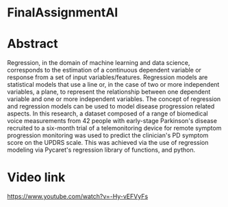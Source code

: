 # FinalAssignmentAI

# Abstract
Regression, in the domain of machine learning and data science, corresponds to the estimation of a continuous dependent variable or response from a set of input variables/features. Regression models are statistical models that use a line or, in the case of two or more independent variables, a plane, to represent the relationship between one dependent variable and one or more independent variables. The concept of regression and regression models can be used to model disease progression related aspects. In this research, a dataset composed of a range of biomedical voice measurements from 42 people with early-stage Parkinson's disease recruited to a six-month trial of a telemonitoring device for remote symptom progression monitoring was used to predict the clinician's PD symptom score on the UPDRS scale. This was achieved via the use of regression modeling via Pycaret's regression library of functions, and python. 

# Video link
https://www.youtube.com/watch?v=-Hy-vEFVyFs

